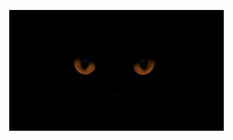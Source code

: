 

<p align="center">
  <img src="https://raw.githubusercontent.com/asmahan-iskandar/asmahan-iskandar/main/cat.gif" width="380" alt="Cat blinking">
</p>
